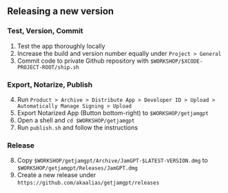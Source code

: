 ## Releasing a new version

### Test, Version, Commit
1. Test the app thoroughly locally
2. Increase the build and version number equally under `Project > General`
3. Commit code to private Github repository with `$WORKSHOP/$XCODE-PROJECT-ROOT/ship.sh`

### Export, Notarize, Publish
4. Run `Product > Archive > Distribute App > Developer ID > Upload > Automatically Manage Signing > Upload`
5. Export Notarized App (Button bottom-right) to `$WORKSHOP/getjamgpt`
6. Open a shell and `cd $WORKSHOP/getjamgpt`
7. Run `publish.sh` and follow the instructions

### Release
8. Copy `$WORKSHOP/getjamgpt/Archive/JamGPT-$LATEST-VERSION.dmg` to `$WORKSHOP/getjamgpt/Releases/JamGPT.dmg`
9. Create a new release under `https://github.com/akaalias/getjamgpt/releases`
